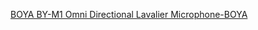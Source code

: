 [BOYA BY-M1 Omni Directional Lavalier Microphone-BOYA](https://www.boya-mic.com/lavaliermicrophones/BY-M1.html)
